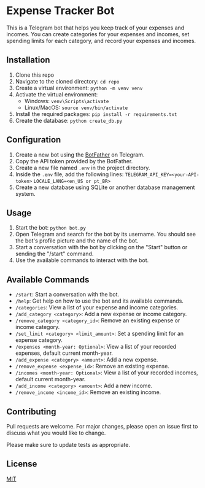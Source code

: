 # Expense Tracker Bot

This is a Telegram bot that helps you keep track of your expenses and incomes. You can create categories for your expenses and incomes, set spending limits for each category, and record your expenses and incomes.

## Installation

1. Clone this repo
2. Navigate to the cloned directory: `cd repo`
3. Create a virtual environment: `python -m venv venv`
4. Activate the virtual environment:
   * Windows: `venv\Scripts\activate`
   * Linux/MacOS: `source venv/bin/activate`
5. Install the required packages: `pip install -r requirements.txt`
6. Create the database: `python create_db.py`

## Configuration

1. Create a new bot using the [BotFather](https://t.me/botfather) on Telegram.
2. Copy the API token provided by the BotFather.
3. Create a new file named `.env` in the project directory.
4. Inside the `.env` file, add the following lines: `TELEGRAM_API_KEY=<your-API-token>` `LOCALE_LANG=<en_US or pt_BR>`
5. Create a new database using SQLite or another database management system.

## Usage

1. Start the bot: `python bot.py`
2. Open Telegram and search for the bot by its username. You should see the bot's profile picture and the name of the bot.
3. Start a conversation with the bot by clicking on the "Start" button or sending the "/start" command.
4. Use the available commands to interact with the bot.

## Available Commands

* `/start`: Start a conversation with the bot.
* `/help`: Get help on how to use the bot and its available commands.
* `/categories`: View a list of your expense and income categories.
* `/add_category <category>`: Add a new expense or income category.
* `/remove_category <category_id>`: Remove an existing expense or income category.
* `/set_limit <category> <limit_amount>`: Set a spending limit for an expense category.
* `/expenses <month-year: Optional>`: View a list of your recorded expenses, default current month-year.
* `/add_expense <category> <amount>`: Add a new expense.
* `/remove_expense <expense_id>`: Remove an existing expense.
* `/incomes <month-year: Optional>`: View a list of your recorded incomes, default current month-year.
* `/add_income <category> <amount>`: Add a new income.
* `/remove_income <income_id>`: Remove an existing income.

<categoria>

<categoria>

<categoria>

<categoria>

## Contributing

Pull requests are welcome. For major changes, please open an issue first to discuss what you would like to change.

Please make sure to update tests as appropriate.

## License

[MIT](https://choosealicense.com/licenses/mit/)
